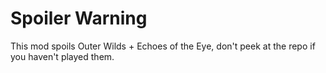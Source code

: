 # Spoiler Warning

This mod spoils Outer Wilds + Echoes of the Eye, don't peek at the repo if you haven't played them.
